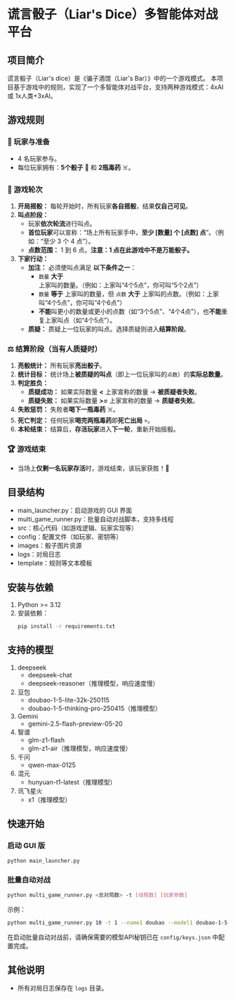# 谎言骰子（Liar's Dice）多智能体对战平台

## 项目简介
谎言骰子（Liar's dice）是《骗子酒馆（Liar's Bar）》中的一个游戏模式。
本项目基于游戏中的规则，实现了一个多智能体对战平台，支持两种游戏模式：4xAI 或 1x人类+3xAI。

## 游戏规则

### 👥 玩家与准备
*   4 名玩家参与。
*   每位玩家拥有：**5个骰子** 🎲 和 **2瓶毒药** ☠️。

### 🔁 游戏轮次
1.  **开局摇骰：** 每轮开始时，所有玩家**各自摇骰**，结果**仅自己可见**。
2.  **叫点阶段：**
    *   玩家**依次轮流**进行叫点。
    *   **首位玩家**可以宣称：“场上所有玩家手中，**至少 [数量] 个 [点数] 点**”。（例如：“至少 3 个 4 点”）。
    *   **点数范围：** 1 到 6 点。**注意：1 点在此游戏中不是万能骰子。**
3.  **下家行动：**
    *   **加注：** 必须使叫点满足 **以下条件之一**：
        *   `数量` **大于** 上家叫的数量。（例如：上家叫“4个5点”，你可叫“5个2点”）
        *   `数量` **等于** 上家叫的数量，但 `点数` **大于** 上家叫的点数。（例如：上家叫“4个5点”，你可叫“4个6点”）
        *   **不能**叫更小的数量或更小的点数（如“3个5点”、“4个4点”），也**不能**重复上家叫点（如“4个5点”）。
    *   **质疑：** 质疑上一位玩家的叫点。选择质疑则进入**结算阶段**。

### ⚖️ 结算阶段（当有人质疑时）
1.  **亮骰统计：** 所有玩家**亮出骰子**。
2.  **统计目标：** 统计场上**被质疑的叫点**（即上一位玩家叫的`点数`）的**实际总数量**。
3.  **判定胜负：**
    *   **质疑成功：** 如果实际数量 **<** 上家宣称的数量 → **被质疑者失败**。
    *   **质疑失败：** 如果实际数量 **>=** 上家宣称的数量 → **质疑者失败**。
4.  **失败惩罚：** 失败者**喝下一瓶毒药** ☠️。
5.  **死亡判定：** 任何玩家**喝完两瓶毒药**即**死亡出局** 💀。
6.  **本轮结束：** 结算后，**存活玩家**进入**下一轮**，重新开始摇骰。

### 🏆 游戏结束
*   当场上**仅剩一名玩家存活**时，游戏结束，该玩家获胜！👑

## 目录结构
- main_launcher.py：启动游戏的 GUI 界面
- multi_game_runner.py：批量自动对战脚本，支持多线程
- src：核心代码（如游戏逻辑、玩家实现等）
- config：配置文件（如玩家、密钥等）
- images：骰子图片资源
- logs：对局日志
- template：规则等文本模板

## 安装与依赖
1. Python >= 3.12
2. 安装依赖：
   ```bash
   pip install -r requirements.txt
   ```

## 支持的模型
1. deepseek
   - deepseek-chat
   - deepseek-reasoner（推理模型，响应速度慢）
2. 豆包
   - doubao-1-5-lite-32k-250115
   - doubao-1-5-thinking-pro-250415（推理模型）
3. Gemini
   - gemini-2.5-flash-preview-05-20
4. 智谱
   - glm-z1-flash
   - glm-z1-air（推理模型，响应速度慢）
5. 千问
   - qwen-max-0125
6. 混元
   - hunyuan-t1-latest（推理模型）
7. 讯飞星火
   - x1（推理模型）

## 快速开始

### 启动 GUI 版
```bash
python main_launcher.py
```

### 批量自动对战
```bash
python multi_game_runner.py <总对局数> -t [线程数] [玩家参数]
```
示例：
```bash
python multi_game_runner.py 10 -t 1 --name1 doubao --model1 doubao-1-5-lite-32k-250115 --name2 deepseek --model2 deepseek-chat --name3 gemini --model3 gemini-2.5-flash-preview-05-20 --name4 qwen --model4 qwen-max-0125
```
在启动批量自动对战前，请确保需要的模型API秘钥已在 `config/keys.json` 中配置完成。

## 其他说明
- 所有对局日志保存在 `logs` 目录。